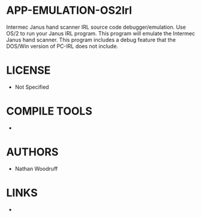 APP-EMULATION-OS2Irl
====================

Intermec Janus hand scanner IRL source code debugger/emulation.
Use OS/2 to run your Janus IRL program. This program will emulate the Intermec Janus hand scanner. This program includes a debug feature that the DOS/Win version of PC-IRL does not include.

LICENSE
===============
* Not Specified

COMPILE TOOLS
===============
* 

AUTHORS
===============
* Nathan Woodruff

LINKS
===============
* 
